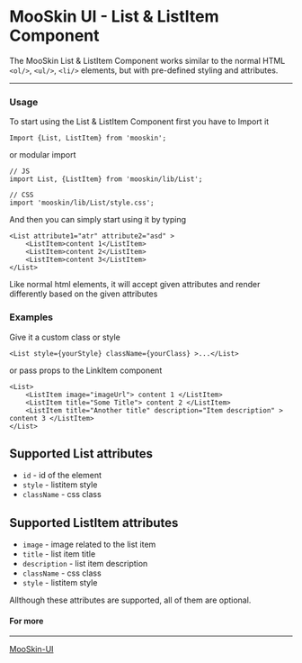 # MooSkin UI - List & ListItem Component

The MooSkin List & ListItem Component works similar to the normal HTML `<ol/>`, `<ul/>`, `<li/>` elements, but with pre-defined styling and attributes.

___

### Usage

To start using the List & ListItem Component first you have to Import it

```
Import {List, ListItem} from 'mooskin';
```
or modular import
```
// JS
import List, {ListItem} from 'mooskin/lib/List';

// CSS
import 'mooskin/lib/List/style.css';
```

And then you can simply start using it by typing

```
<List attribute1="atr" attribute2="asd" >
    <ListItem>content 1</ListItem>
    <ListItem>content 2</ListItem>
    <ListItem>content 3</ListItem>
</List>
```

Like normal html elements, it will accept given attributes and render differently based on the given attributes

### Examples

Give it a custom class or style

```
<List style={yourStyle} className={yourClass} >...</List>
```

or pass props to the LinkItem component

```
<List>
    <ListItem image="imageUrl"> content 1 </ListItem>
    <ListItem title="Some Title"> content 2 </ListItem>
    <ListItem title="Another title" description="Item description" > content 3 </ListItem>
</List>
```

<div class="playground-doc">

## Supported List attributes

* `id` - id of the element
* `style` - listitem style
* `className` - css class

## Supported ListItem attributes

* `image` - image related to the list item
* `title` - list item title
* `description` - list item description
* `className` - css class
* `style` - listitem style

</div>

Allthough these attributes are supported, all of them are optional.


#### For more

___

[MooSkin-UI](https://github.com/moosend/mooskin-ui)
